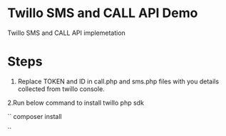 # Twillo SMS and CALL API Demo
Twillo SMS and CALL API implemetation

# Steps

1. Replace TOKEN and ID in call.php and sms.php files with you details collected from twillo console.

2.Run below command to install twillo php sdk

``
composer install

``
